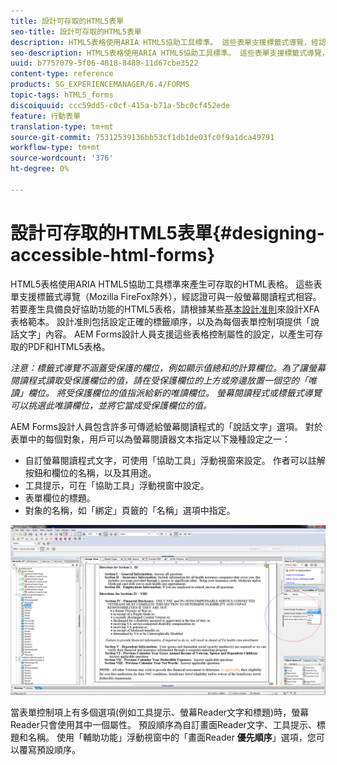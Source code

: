 ```yaml
---
title: 設計可存取的HTML5表單
seo-title: 設計可存取的HTML5表單
description: HTML5表格使用ARIA HTML5協助工具標準。 這些表單支援標籤式導覽，經認證可與一般螢幕閱讀程式相容。
seo-description: HTML5表格使用ARIA HTML5協助工具標準。 這些表單支援標籤式導覽，經認證可與一般螢幕閱讀程式相容。
uuid: b7757079-5f06-4818-8488-11d67cbe3522
content-type: reference
products: SG_EXPERIENCEMANAGER/6.4/FORMS
topic-tags: hTML5_forms
discoiquuid: ccc59dd5-c0cf-415a-b71a-5bc0cf452ede
feature: 行動表單
translation-type: tm+mt
source-git-commit: 75312539136bb53cf1db1de03fc0f9a1dca49791
workflow-type: tm+mt
source-wordcount: '376'
ht-degree: 0%

---
```



# 設計可存取的HTML5表單{#designing-accessible-html-forms}

HTML5表格使用ARIA HTML5協助工具標準來產生可存取的HTML表格。 這些表單支援標籤式導覽（Mozilla FireFox除外），經認證可與一般螢幕閱讀程式相容。 若要產生具備良好協助功能的HTML5表格，請根據某些[基本設計准則](/help/forms/using/best-practices-for-html5-forms.md)來設計XFA表格範本。 設計准則包括設定正確的標籤順序，以及為每個表單控制項提供「說話文字」內容。 AEM Forms設計人員支援這些表格控制屬性的設定，以產生可存取的PDF和HTML5表格。

*注意：標籤式導覽不涵蓋受保護的欄位，例如顯示值總和的計算欄位。為了讓螢幕閱讀程式讀取受保護欄位的值，請在受保護欄位的上方或旁邊放置一個空的「唯讀」欄位。 將受保護欄位的值指派給新的唯讀欄位。 螢幕閱讀程式或標籤式導覽可以挑選此唯讀欄位，並將它當成受保護欄位的值。*

AEM Forms設計人員包含許多可傳遞給螢幕閱讀程式的「說話文字」選項。 對於表單中的每個對象，用戶可以為螢幕閱讀器文本指定以下幾種設定之一：

* 自訂螢幕閱讀程式文字，可使用「協助工具」浮動視窗來設定。 作者可以註解按鈕和欄位的名稱，以及其用途。
* 工具提示，可在「協助工具」浮動視窗中設定。
* 表單欄位的標題。
* 對象的名稱，如「綁定」頁籤的「名稱」選項中指定。

![協助工具](assets/accessibility.png)

當表單控制項上有多個選項(例如工具提示、螢幕Reader文字和標題)時，螢幕Reader只會使用其中一個屬性。 預設順序為自訂畫面Reader文字、工具提示、標題和名稱。 使用「輔助功能」浮動視窗中的「畫面Reader **優先順序**」選項，您可以覆寫預設順序。
